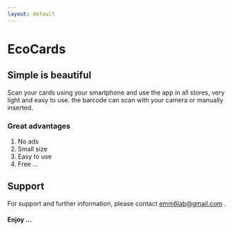 ```yaml
---
layout: default
---
```

# EcoCards


## Simple is beautiful

Scan your cards using your smartphone and use the app in all stores,
very light and easy to use.
the barcode can scan with your camera or manually inserted.


### Great advantages

1. No ads
2. Small size
3. Easy to use
5. Free
...


## Support 

For support and further information, please contact emm6lab@gmail.com .

#### Enjoy ...
